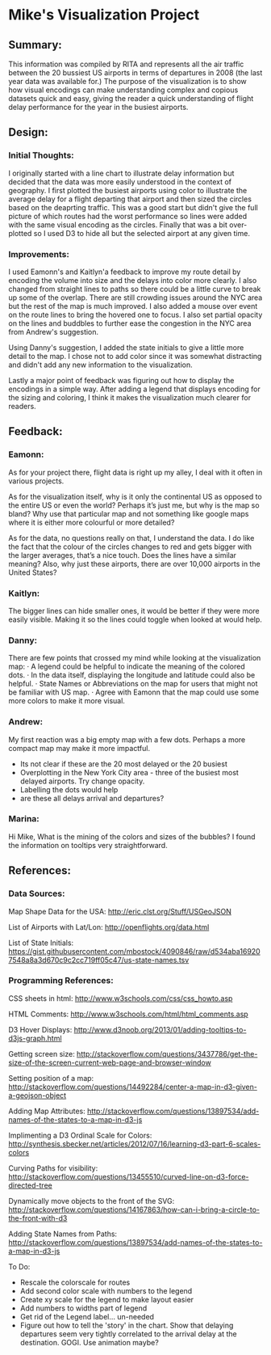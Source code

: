 # Mike's Visualization Project

## Summary:
This information was compiled by RITA and represents all the air traffic between the 20 bussiest US airports in terms of departures in 2008 (the last year data was available for.) The purpose of the visualization is to show how visual encodings can make understanding complex and copious datasets quick and easy, giving the reader a quick understanding of flight delay performance for the year in the busiest airports.
	
## Design:

### Initial Thoughts:
I originally started with a line chart to illustrate delay information but decided that the data was more easily understood in the context of geography. I first plotted the busiest airports using color to illustrate the average delay for a flight departing that airport and then sized the circles based on the deaprting traffic. This was a good start but didn't give the full picture of which routes had the worst performance so lines were added with the same visual encoding as the circles. Finally that was a bit over-plotted so I used D3 to hide all but the selected airport at any given time.

### Improvements:
I used Eamonn's and Kaitlyn'a feedback to improve my route detail by encoding the volume into size and the delays into color more clearly. I also changed from straight lines to paths so there could be a little curve to break up some of the overlap. There are still crowding issues around the NYC area but the rest of the map is much improved. I also added a mouse over event on the route lines to bring the hovered one to focus. I also set partial opacity on the lines and buddbles to further ease the congestion in the NYC area from Andrew's suggestion.

Using Danny's suggestion, I added the state initials to give a little more detail to the map. I chose not to add color since it was somewhat distracting and didn't add any new information to the visualization.

Lastly a major point of feedback was figuring out how to display the encodings in a simple way. After adding a legend that displays encoding for the sizing and coloring, I think it makes the visualization much clearer for readers. 


## Feedback:
### Eamonn:
As for your project there, flight data is right up my alley, I deal with it often in various projects.

As for the visualization itself, why is it only the continental US as opposed to the entire US or even the world? Perhaps it’s just me, but why is the map so bland? Why use that particular map and not something like google maps where it is either more colourful or more detailed?

As for the data, no questions really on that, I understand the data.  I do like the fact that the colour of the circles changes to red and gets bigger with the larger averages, that’s a nice touch. Does the lines have a similar meaning?  Also, why just these airports, there are over 10,000 airports in the United States?

### Kaitlyn:
The bigger lines can hide smaller ones, it would be better if they were more easily visible. Making it so the lines could toggle when looked at would help.

### Danny:
There are few points that crossed my mind while looking at the visualization map:
·         A legend could be helpful to indicate the meaning of the colored dots.
·         In the data itself, displaying the longitude and latitude could also be helpful.
·         State Names or Abbreviations on the map for users that might not be familiar with US map.
·         Agree with Eamonn that the map could use some more colors to make it more visual.

### Andrew:

My first reaction was a big empty map with a few dots. Perhaps a more compact map may make it more impactful. 
- Its not clear if these are the 20 most delayed or the 20 busiest
- Overplotting in the New York City area - three of the busiest most delayed airports. Try change opacity.
- Labelling the dots would help
- are these all delays arrival and departures?

### Marina:
Hi Mike,
What is the mining of the colors and sizes of the bubbles?
I found the information on tooltips very straightforward.

## References:

### Data Sources:
Map Shape Data for the USA:
http://eric.clst.org/Stuff/USGeoJSON

List of Airports with Lat/Lon: 
http://openflights.org/data.html

List of State Initials:
https://gist.githubusercontent.com/mbostock/4090846/raw/d534aba169207548a8a3d670c9c2cc719ff05c47/us-state-names.tsv	


### Programming References:
CSS sheets in html: 
http://www.w3schools.com/css/css_howto.asp

HTML Comments: 
http://www.w3schools.com/html/html_comments.asp

D3 Hover Displays:
http://www.d3noob.org/2013/01/adding-tooltips-to-d3js-graph.html

Getting screen size: 
http://stackoverflow.com/questions/3437786/get-the-size-of-the-screen-current-web-page-and-browser-window

Setting position of a map: 
http://stackoverflow.com/questions/14492284/center-a-map-in-d3-given-a-geojson-object

Adding Map Attributes:
http://stackoverflow.com/questions/13897534/add-names-of-the-states-to-a-map-in-d3-js

Implimenting a D3 Ordinal Scale for Colors:
http://synthesis.sbecker.net/articles/2012/07/16/learning-d3-part-6-scales-colors

Curving Paths for visibility:
http://stackoverflow.com/questions/13455510/curved-line-on-d3-force-directed-tree

Dynamically move objects to the front of the SVG:
http://stackoverflow.com/questions/14167863/how-can-i-bring-a-circle-to-the-front-with-d3

Adding State Names from Paths:
http://stackoverflow.com/questions/13897534/add-names-of-the-states-to-a-map-in-d3-js


To Do:
- Rescale the colorscale for routes
- Add second color scale with numbers to the legend
- Create xy scale for the legend to make layout easier
- Add numbers to widths part of legend
- Get rid of the Legend label... un-needed
- Figure out how to tell the 'story' in the chart. Show that delaying departures seem very tightly correlated to the arrival delay at the destination. GOGI. Use animation maybe?